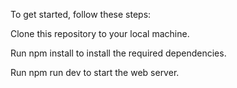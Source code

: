 To get started, follow these steps:

Clone this repository to your local machine.

Run npm install to install the required dependencies.

Run npm run dev to start the web server.
